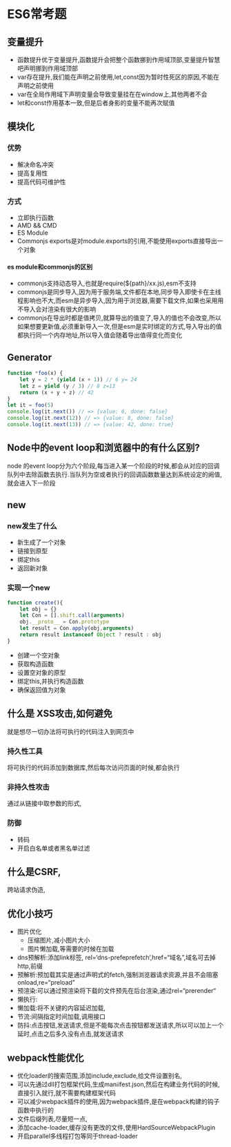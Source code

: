 # ES6常考题

## 变量提升
- 函数提升优于变量提升,函数提升会把整个函数挪到作用域顶部,变量提升智慧吧声明挪到作用域顶部
- var存在提升,我们能在声明之前使用,let,const因为暂时性死区的原因,不能在声明之前使用
- var在全局作用域下声明变量会导致变量挂在在window上,其他两者不会
- let和const作用基本一致,但是后者身影的变量不能再次赋值


## 模块化
### 优势
- 解决命名冲突
- 提高复用性
- 提高代码可维护性

### 方式
- 立即执行函数
- AMD && CMD
- ES Module
- Commonjs
    exports是对module.exports的引用,不能使用exports直接导出一个对象
#### es module和commonjs的区别
- commonjs支持动态导入,也就是require(${path}/xx.js),esm不支持
- commonjs是同步导入,因为用于服务端,文件都在本地,同步导入即使卡在主线程影响也不大,而esm是异步导入,因为用于浏览器,需要下载文件,如果也采用用不导入会对渲染有很大的影响
- commonjs在导出时都是值拷贝,就算导出的值变了,导入的值也不会改变,所以如果想要更新值,必须重新导入一次,但是esm是实时绑定的方式,导入导出的值都执行同一个内存地址,所以导入值会随着导出值得变化而变化

## Generator
```js
function *foo(x) {
    let y = 2 * (yield (x + 1)) // 6 y= 24
    let z = yield (y / 3) // 8 z=13
    return (x + y + z) // 42
}
let it = foo(5)
console.log(it.next()) // => {value: 6, done: false} 
console.log(it.next(12)) // => {value: 8, done: false} 
console.log(it.next(13)) // => {value: 42, done: true}
```

## Node中的event loop和浏览器中的有什么区别?
node 的event loop分为六个阶段,每当进入某一个阶段的时候,都会从对应的回调队列中去除函数去执行.当队列为空或者执行的回调函数数量达到系统设定的阙值,就会进入下一阶段

## new
### new发生了什么
- 新生成了一个对象
- 链接到原型
- 绑定this
- 返回新对象

### 实现一个new
```js
function create(){
    let obj = {}
    let Con = [].shift.call(arguments)
    obj.__proto__ = Con.prototype
    let result = Con.apply(obj,arguments)
    return result instanceof Object ? result : obj
}
```
- 创建一个空对象
- 获取构造函数
- 设置空对象的原型
- 绑定this,并执行构造函数
- 确保返回值为对象




## 什么是 XSS攻击,如何避免
就是想尽一切办法将可执行的代码注入到网页中
### 持久性工具
将可执行的代码添加到数据库,然后每次访问页面的时候,都会执行
### 非持久性攻击
通过从链接中取参数的形式,
### 防御
- 转码
- 开启白名单或者黑名单过滤

## 什么是CSRF,
跨站请求伪造,


## 优化小技巧
- 图片优化
    - 压缩图片,减小图片大小
    - 图片懒加载,等需要的时候在加载
- dns预解析:添加link标签, rel=‘dns-prefeprefetch‘,href=“域名”,域名可去掉http,前缀
- 预解析:预加载其实是通过声明式的fetch,强制浏览器请求资源,并且不会阻塞onload,re=“preload”
- 预渲染:可以通过预渲染将下载的文件预先在后台渲染,通过rel=“prerender“
- 懒执行:
- 懒加载:将不关键的内容延迟加载,
- 节流:间隔指定时间加载,调用接口
- 防抖:点击按钮,发送请求,但是不能每次点击按钮都发送请求,所以可以加上一个延时,点击之后多久没有点击,就发送请求

## webpack性能优化
- 优化loader的搜索范围,添加include,exclude,给文件设置别名,
- 可以先通过dll打包框架代码,生成manℹifest.json,然后在构建业务代码的时候,直接引入就行,就不需要构建框架代码
- 可以减少webpack插件的使用,因为webpack插件,是在webpack构建的钩子函数中执行的
- 文件后缀列表,尽量短一点,
- 添加cache-loader,缓存没有更改的文件,使用HardSourceWebpackPlugin
- 开启parallel多线程打包等同于thread-loader
